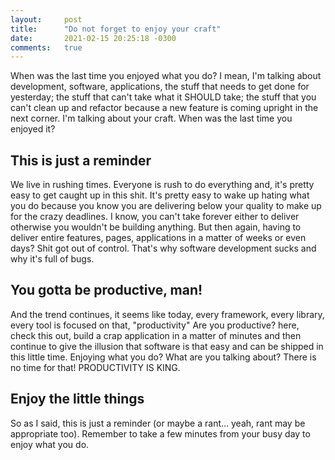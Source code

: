 ```yaml
---
layout:     post
title:      "Do not forget to enjoy your craft"
date:       2021-02-15 20:25:18 -0300
comments:   true
---
```


When was the last time you enjoyed what you do? I mean, I'm talking about 
development, software, applications, the stuff that needs to get done for 
yesterday; the stuff that can't take what it SHOULD take; the stuff that 
you can't clean up and refactor because a new feature is coming upright
in the next corner. I'm talking about your craft. When was the last time 
you enjoyed it?

## This is just a reminder

We live in rushing times. Everyone is rush to do everything and, it's pretty
easy to get caught up in this shit. It's pretty easy to wake up hating what
you do because you know you are delivering below your quality to make up
for the crazy deadlines. I know, you can't take forever either to deliver
otherwise you wouldn't be building anything. But then again, having to deliver entire features, pages, applications in a matter of weeks or even days? Shit
got out of control. That's why software development sucks and why it's full 
of bugs.

## You gotta be productive, man!

And the trend continues, it seems like today, every framework, every library,
every tool is focused on that, "productivity" Are you productive? here, check this 
out, build a crap application in a matter of minutes and then continue to give 
the illusion that software is that easy and can be shipped in this little time. 
Enjoying what you do? What are you talking about? There is no time for that!
PRODUCTIVITY IS KING.

## Enjoy the little things

So as I said, this is just a reminder (or maybe a rant... yeah, rant may be appropriate too). Remember to take a few minutes from your busy day to enjoy what you do.
